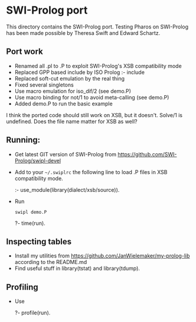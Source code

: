 # SWI-Prolog port

This  directory  contains  the  SWI-Prolog    port.  Testing  Pharos  on
SWI-Prolog has been made possible by Theresa Swift and Edward Schartz.

## Port work

  - Renamed all .pl to .P to exploit SWI-Prolog's XSB compatibility mode
  - Replaced GPP based include by ISO Prolog :- include
  - Replaced soft-cut emulation by the real thing
  - Fixed several singletons
  - Use macro emulation for iso_dif/2 (see demo.P)
  - Use macro binding for not/1 to avoid meta-calling (see demo.P)
  - Added demo.P to run the basic example

I think the ported code  should  still   work  on  XSB,  but it doesn't.
Solve/1 is undefined. Does the file name matter for XSB as well?

## Running:

  - Get latest GIT version of SWI-Prolog from
    https://github.com/SWI-Prolog/swipl-devel

  - Add to your `~/.swiplrc` the following line to load .P files in
    XSB compatibility mode.

	:- use_module(library(dialect/xsb/source)).

  - Run

        swipl demo.P
	?- time(run).

## Inspecting tables

  - Install my utilities from https://github.com/JanWielemaker/my-prolog-lib
    according to the README.md
  - Find useful stuff in library(tstat) and library(tdump).

## Profiling

  - Use

	?- profile(run).
